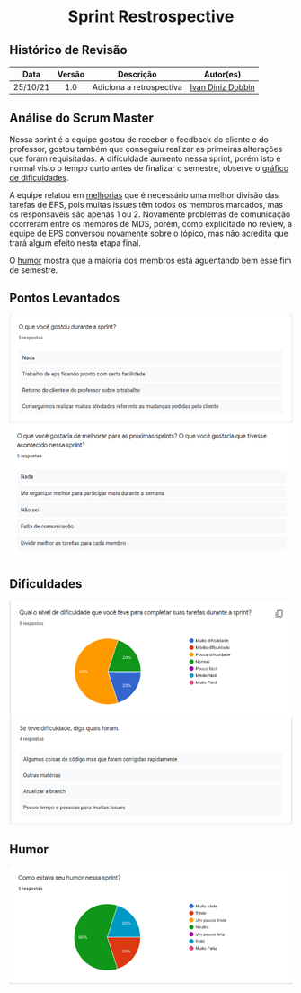 <h1 style="text-align: center">Sprint Restrospective</h1>

## Histórico de Revisão
| Data | Versão | Descrição | Autor(es)|
|:----:|:------:|:---------:|:--------:|
| 25/10/21 | 1.0 | Adiciona a retrospectiva |[Ivan Diniz Dobbin](https://github.com/darmsDD)|

## Análise do Scrum Master

Nessa sprint é a equipe gostou de receber o feedback do cliente e do professor, gostou também que conseguiu realizar as primeiras alterações que foram requisitadas. A dificuldade aumento nessa sprint, porém isto é normal visto o tempo curto antes de finalizar o semestre, observe o [gráfico de dificuldades](#grafico-dificuldades).

A equipe relatou em [melhorias](#melhorias) que é necessário uma melhor divisão das tarefas de EPS, pois muitas issues têm todos os membros marcados, mas os responśaveis são apenas 1 ou 2. Novamente problemas de comunicação ocorreram entre os membros de MDS, porém, como explicitado no review, a equipe de EPS conversou novamente sobre o tópico, mas não acredita que trará algum efeito nesta etapa final.

O [humor](#humor) mostra que a maioria dos membros está aguentando bem esse fim de semestre.


## Pontos Levantados
[![](oq_gostou.png)](oq_gostou.png)
[![](melhorias.png)](melhorias.png)

## Dificuldades
[![](grafico_dificuldades.png)](grafico_dificuldades.png)
[![](dificuldades.png)](dificuldades.png)

## Humor
[![](humor.png)](humor.png)
